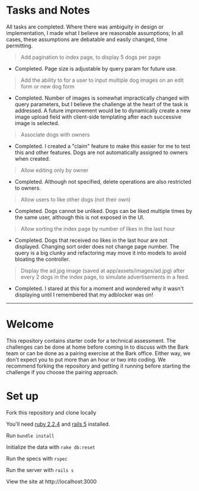 # Tasks and Notes
All tasks are completed. Where there was ambiguity in design or implementation, I made what I believe are reasonable assumptions; In all cases, these assumptions are debatable and easily changed, time permitting.

> Add pagination to index page, to display 5 dogs per page

* Completed. Page size is adjustable by query param for future use.

> Add the ability to for a user to input multiple dog images on an edit form or new dog form

* Completed. Number of images is somewhat impractically changed with query parameters, but I believe the challenge at the heart of the task is addressed. A future improvement would be to dynamically create a new image upload field with client-side templating after each successive image is selected.

> Associate dogs with owners

* Completed. I created a "claim" feature to make this easier for me to test this and other features. Dogs are not automatically assigned to owners when created.

> Allow editing only by owner

* Completed. Although not specified, delete operations are also restricted to owners.

> Allow users to like other dogs (not their own)

* Completed. Dogs cannot be unliked. Dogs can be liked multiple times by the same user, although this is not exposed in the UI.

> Allow sorting the index page by number of likes in the last hour

* Completed. Dogs that received no likes in the last hour are not displayed. Changing sort order does not change page number. The query is a big clunky and refactoring may move it into models to avoid bloating the controller.

> Display the ad.jpg image (saved at app/assets/images/ad.jpg) after every 2 dogs in the index page, to simulate advertisements in a feed.

* Completed. I stared at this for a moment and wondered why it wasn't displaying until I remembered that my adblocker was on!

***


# Welcome

This repository contains starter code for a technical assessment. The challenges can be done at home before coming in to discuss with the Bark team or can be done as a pairing exercise at the Bark office. Either way, we don't expect you to put more than an hour or two into coding. We recommend forking the repository and getting it running before starting the challenge if you choose the pairing approach.

# Set up

Fork this repository and clone locally

You'll need [ruby 2.2.4](https://rvm.io/rvm/install) and [rails 5](http://guides.rubyonrails.org/getting_started.html#installing-rails) installed.

Run `bundle install`

Initialize the data with `rake db:reset`

Run the specs with `rspec`

Run the server with `rails s`

View the site at http://localhost:3000
